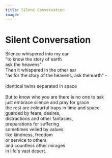 ```yaml
---
title: Silent Conversation
image:
---
```


# Silent Conversation

<div class="aphorism-text">

Silence whispered into my ear  <br/>
"to know the story of earth  <br/>
ask the heavens"  <br/>
Then it whispered in the other ear  <br/>
"as for the story of the heavens, ask the earth" -<br/>   
identical twins separated in space  <br/>
  <br/>
But to know who you are there is no one to ask  <br/>
just embrace silence and pray for grace  <br/>
the rest are colourful traps in time and space <br/> 
guarded by fears, desires,  <br/>
distractions and other fantasies, <br/> 
preparations for suffering  <br/>
sometimes veiled by values  <br/>
like kindness, freedom  <br/>
or service to others  <br/>
and countless other mirages  <br/>
in life's vast desert.  <br/>

</div>